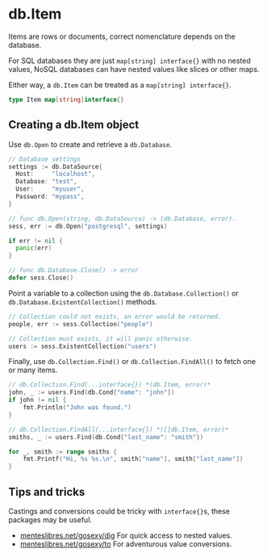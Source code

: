 # db.Item

Items are rows or documents, correct nomenclature depends on the database.

For SQL databases they are just ``map[string] interface{}`` with no nested
values, NoSQL databases can have nested values like slices or other maps.

Either way, a `db.Item` can be treated as a `map[string] interface{}`.

```go
type Item map[string]interface{}
```

## Creating a db.Item object

Use `db.Open` to create and retrieve a `db.Database`.

```go
// Database settings
settings := db.DataSource{
  Host:     "localhost",
  Database: "test",
  User:     "myuser",
  Password: "mypass",
}

// func db.Open(string, db.DataSource) -> (db.Database, error).
sess, err := db.Open("postgresql", settings)

if err != nil {
  panic(err)
}

// func db.Database.Close() -> error
defer sess.Close()
```

Point a variable to a collection using the `db.Database.Collection()` or
`db.Database.ExistentCollection()` methods.

```go
// Collection could not exists, an error would be returned.
people, err := sess.Collection("people")

// Collection must exists, it will panic otherwise.
users := sess.ExistentCollection("users")
```

Finally, use `db.Collection.Find()` or `db.Collection.FindAll()` to fetch one or many items.

```go
// db.Collection.Find(...interface{}) *(db.Item, error)*
john, _ := users.Find(db.Cond{"name": "john"})
if john != nil {
	fmt.Println("John was found.")
}

// db.Collection.FindAll(...interface{}) *([]db.Item, error)*
smiths, _ := users.Find(db.Cond{"last_name": "smith"})

for _, smith := range smiths {
	fmt.Printf("Hi, %s %s.\n", smith["name"], smith["last_name"])
}
```

## Tips and tricks

Castings and conversions could be tricky with `interface{}`s, these packages
may be useful.

* [menteslibres.net/gosexy/dig][1] For quick access to nested values.
* [menteslibres.net/gosexy/to][2] For adventurous value conversions.

[1]: http://menteslibres.net/gosexy/dig
[2]: http://menteslibres.net/gosexy/to

